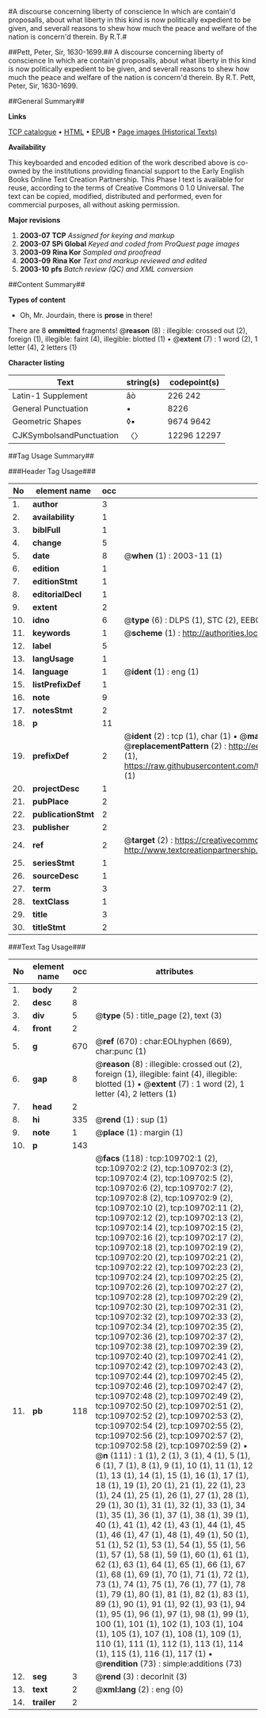 #A discourse concerning liberty of conscience In which are contain'd proposalls, about what liberty in this kind is now politically expedient to be given, and severall reasons to shew how much the peace and welfare of the nation is concern'd therein. By R.T.#

##Pett, Peter, Sir, 1630-1699.##
A discourse concerning liberty of conscience In which are contain'd proposalls, about what liberty in this kind is now politically expedient to be given, and severall reasons to shew how much the peace and welfare of the nation is concern'd therein. By R.T.
Pett, Peter, Sir, 1630-1699.

##General Summary##

**Links**

[TCP catalogue](http://www.ota.ox.ac.uk/tcp/)  • 
[HTML](http://tei.it.ox.ac.uk/tcp/Texts-HTML/free/A54/A54578.html)  • 
[EPUB](http://tei.it.ox.ac.uk/tcp/Texts-EPUB/free/A54/A54578.epub) • 
[Page images (Historical Texts)](https://data.historicaltexts.jisc.ac.uk/view?pubId=eebo-99825555e&pageId=eebo-99825555e-109702-1)

**Availability**

This keyboarded and encoded edition of the
	       work described above is co-owned by the institutions
	       providing financial support to the Early English Books
	       Online Text Creation Partnership. This Phase I text is
	       available for reuse, according to the terms of Creative
	       Commons 0 1.0 Universal. The text can be copied,
	       modified, distributed and performed, even for
	       commercial purposes, all without asking permission.

**Major revisions**

1. __2003-07__ __TCP__ *Assigned for keying and markup*
1. __2003-07__ __SPi Global__ *Keyed and coded from ProQuest page images*
1. __2003-09__ __Rina Kor__ *Sampled and proofread*
1. __2003-09__ __Rina Kor__ *Text and markup reviewed and edited*
1. __2003-10__ __pfs__ *Batch review (QC) and XML conversion*

##Content Summary##

**Types of content**

  * Oh, Mr. Jourdain, there is **prose** in there!

There are 8 **ommitted** fragments! 
 @__reason__ (8) : illegible: crossed out (2), foreign (1), illegible: faint (4), illegible: blotted (1)  •  @__extent__ (7) : 1 word (2), 1 letter (4), 2 letters (1)

**Character listing**


|Text|string(s)|codepoint(s)|
|---|---|---|
|Latin-1 Supplement|âò|226 242|
|General Punctuation|•|8226|
|Geometric Shapes|◊▪|9674 9642|
|CJKSymbolsandPunctuation|〈〉|12296 12297|

##Tag Usage Summary##

###Header Tag Usage###

|No|element name|occ|attributes|
|---|---|---|---|
|1.|__author__|3||
|2.|__availability__|1||
|3.|__biblFull__|1||
|4.|__change__|5||
|5.|__date__|8| @__when__ (1) : 2003-11 (1)|
|6.|__edition__|1||
|7.|__editionStmt__|1||
|8.|__editorialDecl__|1||
|9.|__extent__|2||
|10.|__idno__|6| @__type__ (6) : DLPS (1), STC (2), EEBO-CITATION (1), PROQUEST (1), VID (1)|
|11.|__keywords__|1| @__scheme__ (1) : http://authorities.loc.gov/ (1)|
|12.|__label__|5||
|13.|__langUsage__|1||
|14.|__language__|1| @__ident__ (1) : eng (1)|
|15.|__listPrefixDef__|1||
|16.|__note__|9||
|17.|__notesStmt__|2||
|18.|__p__|11||
|19.|__prefixDef__|2| @__ident__ (2) : tcp (1), char (1)  •  @__matchPattern__ (2) : ([0-9\-]+):([0-9IVX]+) (1), (.+) (1)  •  @__replacementPattern__ (2) : http://eebo.chadwyck.com/downloadtiff?vid=$1&page=$2 (1), https://raw.githubusercontent.com/textcreationpartnership/Texts/master/tcpchars.xml#$1 (1)|
|20.|__projectDesc__|1||
|21.|__pubPlace__|2||
|22.|__publicationStmt__|2||
|23.|__publisher__|2||
|24.|__ref__|2| @__target__ (2) : https://creativecommons.org/publicdomain/zero/1.0/ (1), http://www.textcreationpartnership.org/docs/. (1)|
|25.|__seriesStmt__|1||
|26.|__sourceDesc__|1||
|27.|__term__|3||
|28.|__textClass__|1||
|29.|__title__|3||
|30.|__titleStmt__|2||


###Text Tag Usage###

|No|element name|occ|attributes|
|---|---|---|---|
|1.|__body__|2||
|2.|__desc__|8||
|3.|__div__|5| @__type__ (5) : title_page (2), text (3)|
|4.|__front__|2||
|5.|__g__|670| @__ref__ (670) : char:EOLhyphen (669), char:punc (1)|
|6.|__gap__|8| @__reason__ (8) : illegible: crossed out (2), foreign (1), illegible: faint (4), illegible: blotted (1)  •  @__extent__ (7) : 1 word (2), 1 letter (4), 2 letters (1)|
|7.|__head__|2||
|8.|__hi__|335| @__rend__ (1) : sup (1)|
|9.|__note__|1| @__place__ (1) : margin (1)|
|10.|__p__|143||
|11.|__pb__|118| @__facs__ (118) : tcp:109702:1 (2), tcp:109702:2 (2), tcp:109702:3 (2), tcp:109702:4 (2), tcp:109702:5 (2), tcp:109702:6 (2), tcp:109702:7 (2), tcp:109702:8 (2), tcp:109702:9 (2), tcp:109702:10 (2), tcp:109702:11 (2), tcp:109702:12 (2), tcp:109702:13 (2), tcp:109702:14 (2), tcp:109702:15 (2), tcp:109702:16 (2), tcp:109702:17 (2), tcp:109702:18 (2), tcp:109702:19 (2), tcp:109702:20 (2), tcp:109702:21 (2), tcp:109702:22 (2), tcp:109702:23 (2), tcp:109702:24 (2), tcp:109702:25 (2), tcp:109702:26 (2), tcp:109702:27 (2), tcp:109702:28 (2), tcp:109702:29 (2), tcp:109702:30 (2), tcp:109702:31 (2), tcp:109702:32 (2), tcp:109702:33 (2), tcp:109702:34 (2), tcp:109702:35 (2), tcp:109702:36 (2), tcp:109702:37 (2), tcp:109702:38 (2), tcp:109702:39 (2), tcp:109702:40 (2), tcp:109702:41 (2), tcp:109702:42 (2), tcp:109702:43 (2), tcp:109702:44 (2), tcp:109702:45 (2), tcp:109702:46 (2), tcp:109702:47 (2), tcp:109702:48 (2), tcp:109702:49 (2), tcp:109702:50 (2), tcp:109702:51 (2), tcp:109702:52 (2), tcp:109702:53 (2), tcp:109702:54 (2), tcp:109702:55 (2), tcp:109702:56 (2), tcp:109702:57 (2), tcp:109702:58 (2), tcp:109702:59 (2)  •  @__n__ (111) : 1 (1), 2 (1), 3 (1), 4 (1), 5 (1), 6 (1), 7 (1), 8 (1), 9 (1), 10 (1), 11 (1), 12 (1), 13 (1), 14 (1), 15 (1), 16 (1), 17 (1), 18 (1), 19 (1), 20 (1), 21 (1), 22 (1), 23 (1), 24 (1), 25 (1), 26 (1), 27 (1), 28 (1), 29 (1), 30 (1), 31 (1), 32 (1), 33 (1), 34 (1), 35 (1), 36 (1), 37 (1), 38 (1), 39 (1), 40 (1), 41 (1), 42 (1), 43 (1), 44 (1), 45 (1), 46 (1), 47 (1), 48 (1), 49 (1), 50 (1), 51 (1), 52 (1), 53 (1), 54 (1), 55 (1), 56 (1), 57 (1), 58 (1), 59 (1), 60 (1), 61 (1), 62 (1), 63 (1), 64 (1), 65 (1), 66 (1), 67 (1), 68 (1), 69 (1), 70 (1), 71 (1), 72 (1), 73 (1), 74 (1), 75 (1), 76 (1), 77 (1), 78 (1), 79 (1), 80 (1), 81 (1), 82 (1), 83 (1), 89 (1), 90 (1), 91 (1), 92 (1), 93 (1), 94 (1), 95 (1), 96 (1), 97 (1), 98 (1), 99 (1), 100 (1), 101 (1), 102 (1), 103 (1), 104 (1), 105 (1), 107 (1), 108 (1), 109 (1), 110 (1), 111 (1), 112 (1), 113 (1), 114 (1), 115 (1), 116 (1), 117 (1)  •  @__rendition__ (73) : simple:additions (73)|
|12.|__seg__|3| @__rend__ (3) : decorInit (3)|
|13.|__text__|2| @__xml:lang__ (2) : eng (0)|
|14.|__trailer__|2||
